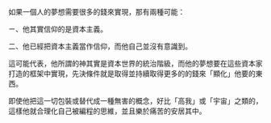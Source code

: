 
如果一個人的夢想需要很多的錢來實現，那有兩種可能：

ㄧ、他其實信仰的是資本主義。

二、他已經把資本主義當作信仰，而他自己並沒有意識到。

這可能代表，他所謂的神其實是資本世界的統治階級，而他的夢想要在這些資本家打造的框架中實現，先決條件就是取得並持續取得更多的的錢來「顯化」他要的東西。

即使他把這一切包裝或替代成一種無害的概念，好比「高我」或「宇宙」之類的，這樣他就合理化自己被編程的思維，並且樂於痛苦的安居其中。